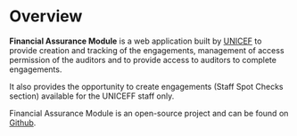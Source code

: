 # Overview

**Financial Assurance Module** is a web application built by [UNICEF](https://www.unicef.org/) to provide creation and tracking of the engagements, management of access permission of the auditors and to provide access to auditors to complete engagements. 

It also provides the opportunity to create engagements \(Staff Spot Checks section\) available for the UNICEFF staff only. 

Financial Assurance Module is an open-source project and can be found on [Github](https://github.com/unicef/etools-auditor-portal).

